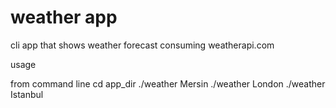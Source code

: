 # weather app

cli app that shows weather forecast consuming weatherapi.com

usage

from command line cd app_dir
./weather Mersin
./weather London
./weather Istanbul
